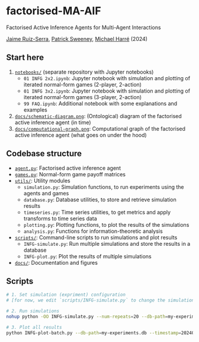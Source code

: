 
# factorised-MA-AIF

Factorised Active Inference Agents for Multi-Agent Interactions

[Jaime Ruiz-Serra](https://github.com/RuizSerra), [Patrick Sweeney](https://github.com/patricesweeney), [Michael Harré](https://github.com/M-Harre) (2024)

## Start here

1. [`notebooks/`](https://github.com/RuizSerra/factorised-MA-AIF-notebooks) (separate repository with Jupyter notebooks)
    - `01 INFG 2x2.ipynb`: Jupyter notebook with simulation and plotting of iterated normal-form games (2-player, 2-action)
    - `01 INFG 3x2.ipynb`: Jupyter notebook with simulation and plotting of iterated normal-form games (3-player, 2-action)
    - `99 FAQ.ipynb`: Additional notebook with some explanations and examples
2. [`docs/schematic-diagram.png`](./docs/schematic-diagram.png): (Ontological) diagram of the factorised active inference agent (in time)
3. [`docs/computational-graph.png`](./docs/computational-graph.png): Computational graph of the factorised active inference agent (what goes on under the hood)

## Codebase structure

- [`agent.py`](./agent.py): Factorised active inference agent
- [`games.py`](./games.py): Normal-form game payoff matrices
- [`utils/`](./utils/): Utility modules
    - `simulation.py`: Simulation functions, to run experiments using the agents and games
    - `database.py`: Database utilities, to store and retrieve simulation results
    - `timeseries.py`: Time series utilities, to get metrics and apply transforms to time series data
    - `plotting.py`: Plotting functions, to plot the results of the simulations
    - `analysis.py`: Functions for information-theoretic analysis
- [`scripts/`](./scripts/): Command-line scripts to run simulations and plot results
    - `INFG-simulate.py`: Run multiple simulations and store the results in a database
    - `INFG-plot.py`: Plot the results of multiple simulations
- [`docs/`](./docs/): Documentation and figures

## Scripts

```bash
# 1. Set simulation (expriment) configuration
# [for now, we edit `scripts/INFG-simulate.py` to change the simulation parameters]

# 2. Run simulations
nohup python -OO INFG-simulate.py --num-repeats=20 --db-path=my-experiments.db &

# 3. Plot all results
python INFG-plot-batch.py --db-path=my-experiments.db --timestamp=20240928
```